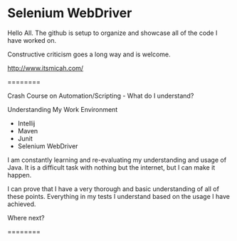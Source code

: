 Selenium WebDriver
========

Hello All. The github is setup to organize and showcase all of the code I have worked on. 

Constructive criticism goes a long way and is welcome. 

http://www.itsmicah.com/

========

Crash Course on Automation/Scripting - What do I understand?

Understanding My Work Environment

  - Intellij
  - Maven
  - Junit
  - Selenium WebDriver

I am constantly learning and re-evaluating my understanding and usage of Java. It is a difficult task with nothing but the internet, but I can make it happen.

I can prove that I have a very thorough and basic understanding of all of these points. Everything in my tests I understand based on the usage I have achieved.

Where next?

========

